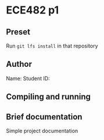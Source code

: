 # ECE482 p1

## Preset

Run `git lfs install` in that repository

## Author

Name:
Student ID:

## Compiling and running



## Brief documentation

Simple project documentation
